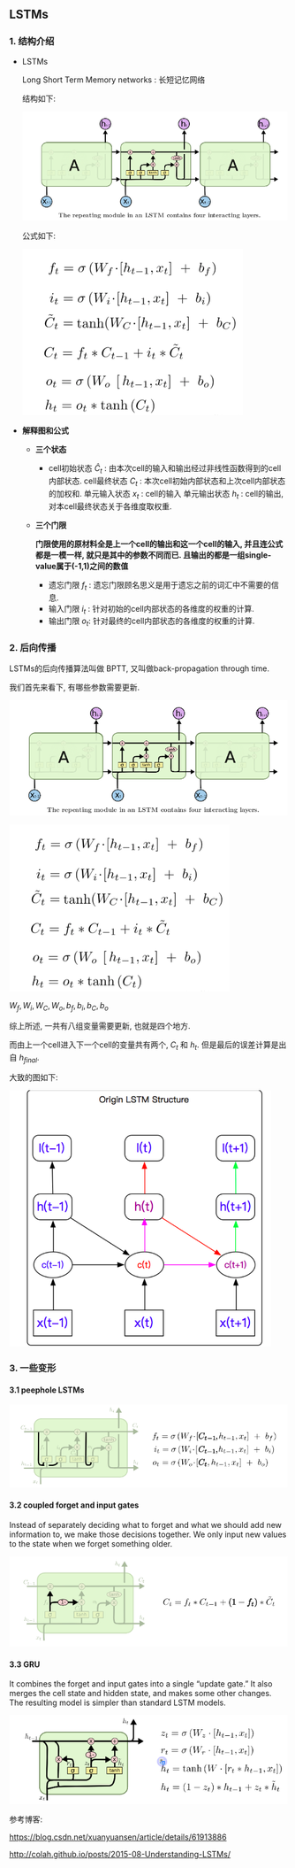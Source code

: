 ## LSTMs

### 1. 结构介绍

- LSTMs

  Long Short Term Memory networks : 长短记忆网络

  结构如下:

  ![](./pictures/1.png)

  公式如下:

  ![](./pictures/2.png)

- **解释图和公式**

  - **三个状态**

    - cell初始状态 $\hat{C}_t$	: 由本次cell的输入和输出经过非线性函数得到的cell内部状态. 
    	 cell最终状态 $C_t$	: 本次cell初始内部状态和上次cell内部状态的加权和.
    	单元输入状态 $x_t$	: cell的输入
    	单元输出状态 $h_t$ 	: cell的输出, 对本cell最终状态关于各维度取权重. 

  - **三个门限**

    **门限使用的原材料全是上一个cell的输出和这一个cell的输入, 并且连公式都是一模一样, 就只是其中的参数不同而已. 且输出的都是一组single-value属于(-1,1)之间的数值**

    - 遗忘门限 $f_t$ : 遗忘门限顾名思义是用于遗忘之前的词汇中不需要的信息. 
    - 输入门限 $i_t$ : 针对初始的cell内部状态的各维度的权重的计算.
    - 输出门限 $o_t$: 针对最终的cell内部状态的各维度的权重的计算.

### 2. 后向传播

LSTMs的后向传播算法叫做 BPTT, 又叫做back-propagation through time. 

我们首先来看下, 有哪些参数需要更新. 

![](./pictures/1.png)

![](./pictures/2.png)

$W_f, W_i, W_C, W_o, b_f, b_i, b_C, b_o$

综上所述, 一共有八组变量需要更新, 也就是四个地方. 

而由上一个cell进入下一个cell的变量共有两个, $C_t$ 和 $h_t$. 但是最后的误差计算是出自 $h_{final}$.

大致的图如下:

![](./pictures/3.png)



### 3. 一些变形

#### 3.1 peephole LSTMs

![](./pictures/4.png)

#### 3.2 coupled forget and input gates

Instead of separately deciding what to forget and what we should add new information to, we make those decisions together. We only input new values to the state when we forget something older.

![](./pictures/5.png)

#### 3.3 GRU

It combines the forget and input gates into a single “update gate.” It also merges the cell state and hidden state, and makes some other changes. The resulting model is simpler than standard LSTM models.

![](./pictures/6.png)



参考博客:

https://blog.csdn.net/xuanyuansen/article/details/61913886

http://colah.github.io/posts/2015-08-Understanding-LSTMs/







